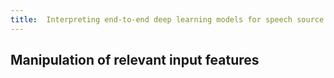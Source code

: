 ```yaml
---
title:  Interpreting end-to-end deep learning models for speech source localization using layer-wise relevance propagation 
---
```


## Manipulation of relevant input features